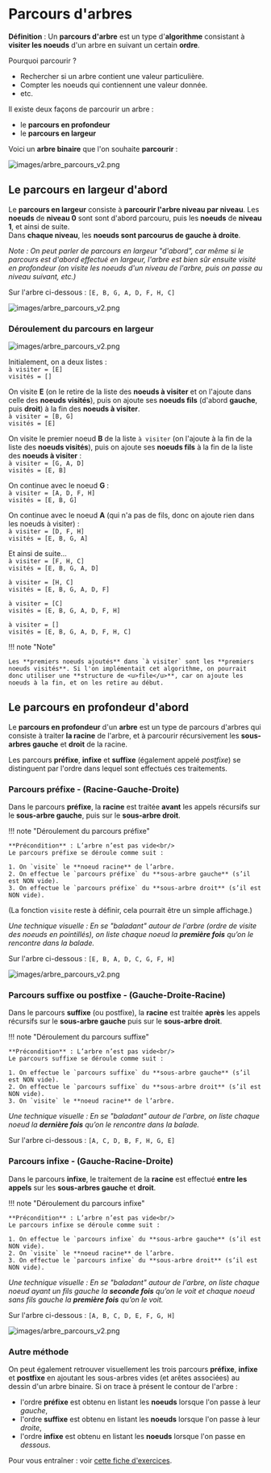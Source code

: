# Parcours d'arbres

**Définition** : Un **parcours d'arbre** est un type d'**algorithme** consistant à **visiter les noeuds** d'un arbre en suivant un certain **ordre**.

Pourquoi parcourir ?

* Rechercher si un arbre contient une valeur particulière.
* Compter les noeuds qui contiennent une valeur donnée.
* etc.

Il existe deux façons de parcourir un arbre :

* le **parcours en profondeur**
* le **parcours en largeur**

Voici un **arbre binaire** que l'on souhaite **parcourir** :

![images/arbre_parcours_v2.png](images/arbre_parcours_v2.png)

## Le parcours en largeur d'abord

Le **parcours en largeur** consiste à **parcourir l'arbre niveau par niveau**. Les **noeuds** de **niveau 0** sont sont d'abord parcouru, puis les **noeuds** de **niveau 1**, et ainsi de suite.<br />
Dans **chaque niveau**, les **noeuds sont parcourus de gauche à droite**.

_Note : On peut parler de parcours en largeur "d'abord", car même si le parcours est d'abord effectué en largeur, l'arbre est bien sûr ensuite visité en profondeur (on visite les noeuds d'un niveau de l'arbre, puis on passe au niveau suivant, etc.)_

Sur l'arbre ci-dessous : `[E, B, G, A, D, F, H, C]`

![images/arbre_parcours_v2.png](images/arbre_parcours_annotel.png)

### Déroulement du parcours en largeur

![images/arbre_parcours_v2.png](images/arbre_parcours_v2.png)

Initialement, on a deux listes :<br />
`à visiter = [E]`<br />
`visités = []`

On visite **E** (on le retire de la liste des **noeuds à visiter** et on l'ajoute dans celle des **noeuds visités**), puis on ajoute ses **noeuds fils** (d'abord **gauche**, puis **droit**) à la fin des **noeuds à visiter**.<br />
`à visiter = [B, G]`<br />
`visités = [E]`

On visite le premier noeud **B** de la liste `à visiter` (on l'ajoute à la fin de la liste des **noeuds visités**), puis on ajoute ses **noeuds fils** à la fin de la liste des **noeuds à visiter** :<br />
`à visiter = [G, A, D]`<br />
`visités = [E, B]`

On continue avec le noeud **G** :<br />
`à visiter = [A, D, F, H]`<br />
`visités = [E, B, G]`

On continue avec le noeud **A** (qui n'a pas de fils, donc on ajoute rien dans les noeuds à visiter) :<br />
`à visiter = [D, F, H]`<br />
`visités = [E, B, G, A]`

Et ainsi de suite...<br />
`à visiter = [F, H, C]`<br />
`visités = [E, B, G, A, D]`

`à visiter = [H, C]`<br />
`visités = [E, B, G, A, D, F]`

`à visiter = [C]`<br />
`visités = [E, B, G, A, D, F, H]`

`à visiter = []`<br />
`visités = [E, B, G, A, D, F, H, C]`

!!! note "Note"

	Les **premiers noeuds ajoutés** dans `à visiter` sont les **premiers noeuds visités**. Si l'on implémentait cet algorithme, on pourrait donc utiliser une **structure de <u>file</u>**, car on ajoute les noeuds à la fin, et on les retire au début.

## Le parcours en profondeur d'abord

Le **parcours en profondeur** d'un **arbre** est un type de parcours d'arbres qui consiste à traiter **la racine** de l'arbre, et à parcourir récursivement les **sous-arbres gauche** et **droit** de la racine.

Les parcours **préfixe**, **infixe** et **suffixe** (également appelé *postfixe*) se distinguent par l'ordre dans lequel sont effectués ces traitements.

### Parcours préfixe - (Racine-Gauche-Droite)

Dans le parcours **préfixe**, la **racine** est traitée **avant** les appels récursifs sur le **sous-arbre gauche**, puis sur le **sous-arbre droit**.

!!! note "Déroulement du parcours préfixe"

    **Précondition** : L’arbre n’est pas vide<br/>
    Le parcours préfixe se déroule comme suit :

    1. On `visite` le **noeud racine** de l’arbre.
    2. On effectue le `parcours préfixe` du **sous-arbre gauche** (s’il est NON vide).
    3. On effectue le `parcours préfixe` du **sous-arbre droit** (s’il est NON vide).

(La fonction `visite` reste à définir, cela pourrait être un simple affichage.)

_Une technique visuelle : En se "baladant" autour de l'arbre (ordre de visite des noeuds en pointillés), on liste chaque noeud la **première fois** qu’on le rencontre dans la balade._

Sur l'arbre ci-dessous : `[E, B, A, D, C, G, F, H]`

![images/arbre_parcours_v2.png](images/arbre_parcours_annote.png)

### Parcours suffixe ou postfixe - (Gauche-Droite-Racine)

Dans le parcours **suffixe** (ou postfixe), la **racine** est traitée **après** les appels récursifs sur le **sous-arbre gauche** puis sur le **sous-arbre droit**.

!!! note "Déroulement du parcours suffixe"

    **Précondition** : L’arbre n’est pas vide<br/>
    Le parcours suffixe se déroule comme suit :

    1. On effectue le `parcours suffixe` du **sous-arbre gauche** (s’il est NON vide).
    2. On effectue le `parcours suffixe` du **sous-arbre droit** (s’il est NON vide).
    3. On `visite` le **noeud racine** de l’arbre.

_Une technique visuelle : En se "baladant" autour de l'arbre, on liste chaque noeud la **dernière fois** qu’on le rencontre dans la balade._

Sur l'arbre ci-dessous : `[A, C, D, B, F, H, G, E]`

### Parcours infixe - (Gauche-Racine-Droite)

Dans le parcours **infixe**, le traitement de la **racine** est effectué **entre les appels** sur les **sous-arbres gauche** et **droit**.

!!! note "Déroulement du parcours infixe"

    **Précondition** : L’arbre n’est pas vide<br/>
    Le parcours infixe se déroule comme suit :

    1. On effectue le `parcours infixe` du **sous-arbre gauche** (s’il est NON vide).
    2. On `visite` le **noeud racine** de l’arbre.
    3. On effectue le `parcours infixe` du **sous-arbre droit** (s’il est NON vide).

_Une technique visuelle : En se "baladant" autour de l'arbre, on liste chaque noeud ayant un fils gauche la **seconde fois** qu’on le voit et chaque noeud sans fils gauche la **première fois** qu’on le voit._

Sur l'arbre ci-dessous : `[A, B, C, D, E, F, G, H]`

![images/arbre_parcours_v2.png](images/arbre_parcours_annote.png)

### Autre méthode

On peut également retrouver visuellement les trois parcours **préfixe**, **infixe** et **postfixe** en ajoutant les sous-arbres vides (et arêtes associées) au dessin d'un arbre binaire. Si on trace à présent le contour de l'arbre :

* l'ordre **préfixe** est obtenu en listant les **noeuds** lorsque l'on passe à leur *gauche*,
* l'ordre **suffixe** est obtenu en listant les **noeuds** lorsque l'on passe à leur *droite*,
* l'ordre **infixe** est obtenu en listant les **noeuds** lorsque l'on passe en *dessous*.

Pour vous entraîner : voir [cette fiche d'exercices](fiche2_parcours.pdf).